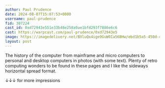 ```yaml
---
author: Paul Prudence
date: 2024-08-07T15:07:53+0000
username: paul-prudence
fid: 307224
cast_id: 0xd72943e551e33b48e258a9ae1bfd293f7886e6c6
cast: https://warpcast.com/paul-prudence/0xd72943e5
image: https://imagedelivery.net/BXluQx4ige9GuW0Ia56BHw/ebd1b5a5-450d-48d5-82e8-1025466d4a00/original
layout: post
---
```

The history of the computer from mainframe and micro computers to personal and desktop computers in photos (with some text). Plenty of retro computing wonders to be found in these pages and I like the sideways horizontal spread format.  
  
↓↓↓ for more impressions  

<img src='https://imagedelivery.net/BXluQx4ige9GuW0Ia56BHw/ebd1b5a5-450d-48d5-82e8-1025466d4a00/original' alt='' referrerpolicy='no-referrer'/>